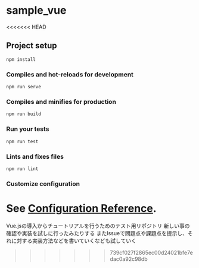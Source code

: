# sample_vue
<<<<<<< HEAD

## Project setup
```
npm install
```

### Compiles and hot-reloads for development
```
npm run serve
```

### Compiles and minifies for production
```
npm run build
```

### Run your tests
```
npm run test
```

### Lints and fixes files
```
npm run lint
```

### Customize configuration
See [Configuration Reference](https://cli.vuejs.org/config/).
=======
Vue.jsの導入からチュートリアルを行うためのテスト用リポジトリ
新しい事の確認や実装を試しに行ったみたりする
またIssueで問題点や課題点を提示し、それに対する実装方法などを書いていくなども試していく
>>>>>>> 739cf027f2865ec00d24021bfe7edac0a92c98db
